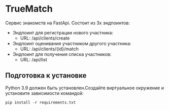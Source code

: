 # TrueMatch

Сервис знакомств на FastApi. Состоит из 3х эндпоинтов:

- Эндпоинт для регистрации нового участника:
  - URL: /api/clients/create
- Эндпоинт оценивания участником другого участника:
  - URL: /api/clients/{id}/match
- Эндпоинт для получения списка участников:
  - URL: /api/list

## Подготовка к установке

Python 3.9 должен быть установлен.Создайте виртуальное окружение и установите зависимости командой:

```pip install -r requirements.txt```